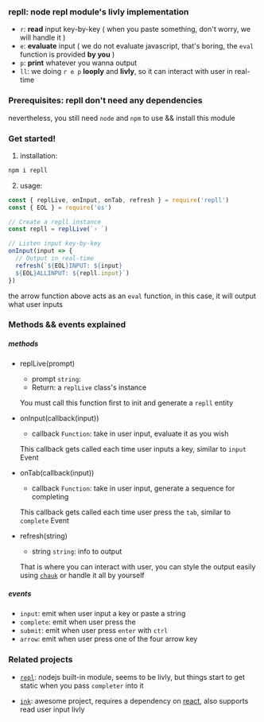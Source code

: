 ### repll: node repl module's livly implementation

- `r`: **read** input key-by-key ( when you paste something, don't worry, we will handle it )
- `e`: **evaluate** input ( we do not evaluate javascript, that's boring, the `eval` function is provided **by you** )
- `p`: **print** whatever you wanna output
- `ll`: we doing `r e p` **looply** and **livly**, so it can interact with user in real-time

### Prerequisites: repll don't need any dependencies

nevertheless, you still need `node` and `npm` to use && install this module

### Get started!

1. installation:

```bash
npm i repll
```

2. usage:

```js
const { replLive, onInput, onTab, refresh } = require('repll')
const { EOL } = require('os')

// Create a repll instance
const repll = replLive(`› `)

// Listen input key-by-key
onInput(input => {
  // Output in real-time
  refresh(`${EOL}INPUT: ${input}
  ${EOL}ALLINPUT: ${repll.input}`)
})
```

the arrow function above acts as an `eval` function, in this case, it will output what user inputs

### Methods && events explained

##### methods

- replLive(prompt)

  - prompt `string`:
  - Return: a `replLive` class's instance

  You must call this function first to init and generate a `repll` entity

- onInput(callback(input))

  - callback `Function`: take in user input, evaluate it as you wish

  This callback gets called each time user inputs a key, similar to `input` Event

- onTab(callback(input))

  - callback `Function`: take in user input, generate a sequence for completing

  This callback gets called each time user press the `tab`, similar to `complete` Event

- refresh(string)

  - string `string`: info to output

  That is where you can interact with user, you can style the output easily using [`chauk`](https://github.com/chalk/chalk) or handle it all by yourself

##### events

- `input`: emit when user input a key or paste a string
- `complete`: emit when user press the
- `submit`: emit when user press `enter` with `ctrl`
- `arrow`: emit when user press one of the four arrow key

### Related projects

- [`repl`](https://nodejs.org/dist/latest-v15.x/docs/api/repl.html): nodejs built-in module, seems to be livly, but things start to get static when you pass `completer` into it

- [`ink`](https://github.com/vadimdemedes/ink): awesome project, requires a dependency on [react](https://github.com/facebook/react), also supports read user input livly
